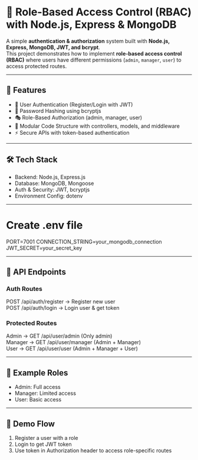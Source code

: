 # 📌 Role-Based Access Control (RBAC) with Node.js, Express & MongoDB

A simple **authentication & authorization** system built with **Node.js, Express, MongoDB, JWT, and bcrypt**.  
This project demonstrates how to implement **role-based access control (RBAC)** where users have different permissions (`admin`, `manager`, `user`) to access protected routes.

---

## 🚀 Features
- 🔐 User Authentication (Register/Login with JWT)  
- 🔑 Password Hashing using bcryptjs  
- 🎭 Role-Based Authorization (admin, manager, user)  
- 📂 Modular Code Structure with controllers, models, and middleware  
- ⚡ Secure APIs with token-based authentication  

---

## 🛠️ Tech Stack
- Backend: Node.js, Express.js  
- Database: MongoDB, Mongoose  
- Auth & Security: JWT, bcryptjs  
- Environment Config: dotenv  

---

# Create .env file
PORT=7001
CONNECTION_STRING=your_mongodb_connection
JWT_SECRET=your_secret_key

---

## 🔑 API Endpoints

### Auth Routes
POST   /api/auth/register   -> Register new user  
POST   /api/auth/login      -> Login user & get token  

### Protected Routes
Admin     -> GET /api/user/admin    (Only admin)  
Manager   -> GET /api/user/manager  (Admin + Manager)  
User      -> GET /api/user/user     (Admin + Manager + User)  

---

## 👤 Example Roles
- Admin: Full access  
- Manager: Limited access  
- User: Basic access  

---

## 📸 Demo Flow
1. Register a user with a role  
2. Login to get JWT token  
3. Use token in Authorization header to access role-specific routes  


